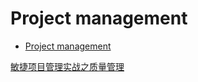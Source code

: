 # Project management

- [Project management](#project-management)

[敏捷项目管理实战之质量管理](https://www.ibm.com/developerworks/cn/rational/r-cn-agiletestingbestpractice/index.html)
